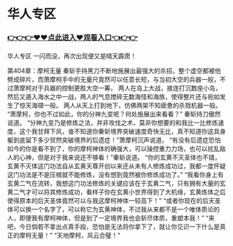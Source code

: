 # 华人专区

### <a href="https://github.com/xinfue/dunp/issues/2">👉👉👉♥♥点此进入♥观看入口👈👉👉</a>

华人专区
一闪而没，再次出现便又是晴天霹雳！

第404章：摩柯无量
    秦斩手持黑刀不断地施展出最强大的杀招，整个虚空都被他劈成碎片，而萧摩柯手中的无量尺竟然可以任意长短，与当初大空的兵器一般，不过萧摩柯对于兵器的控制更胜大空一筹。
    两人在岛上大战，接连打沉数座小岛，然后又遁入海水之中一战，两人的气息搅碎无数海怪和海族，使得整片还与宛如发生了惊天海啸一般。
    两人从天上打到地下，仿佛两架不知疲惫的杀戮机器一般。
    “萧摩柯，你也不过如此，你的分神九变呢？何处施展出来看看？”
    秦斩持刀傲然说道。
    “分神九变乃是修炼之法，并非攻伐之术，莫非你想要的和我比一比修炼速度，这个我甘拜下风，谁不知道你秦斩境界突破速度奇快无比，真不知道你这具身躯到底留下多少贸然突破境界的后遗症！”萧摩柯沉声说道。
    “有没有后遗症恐怕如今的你是看不到了，你的摩柯神体的确强大，可以操控重力力场，也可以扰乱敌人的心神，但是对于我来说还不够看！”秦斩说道。
    “你的玄黄不灭圣体也不错，玄黄不灭体这门功法自从玄黄天尊开创以来还从未有人修炼成功过，我都一度怀疑这门功法是不是压根就不能修炼，没有想到竟然被你修炼成功了。”
    “我看你身上有玄黄二气在流转，我想这门功法修炼的关键应该在于玄黄二气，只有拥有大量的玄黄二气才可以将其修炼成功，看样子你在玄黄小世界得到了大机缘，玄黄炼体之后使得原本的后天圣体竟然可以与我这摩柯神体一较高下！”
    “或者你现在的后天圣体可以换一个名字了，可以称它为玄黄神体，不过我从来都不是一个唯体质论的人，即便我有摩柯神体，但是到了一定境界我也会斩尽体质，重塑本我！”
    “来吧，今日倘若不拿出点真手段，恐怕是无法将你拿下了，就让你见识一下什么是真正的摩柯无量！”
    “天地摩柯，风云合璧！”
